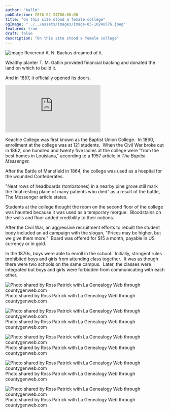 ```yaml
---
author: "hallm"
pubDatetime: 2016-02-24T00:00:00
title: "On this site stood a female college"
ogImage: "../../assets/images/image-85-1024x576.jpeg"
featured: true
draft: false
description: "On this site stood a female college"
---
```


![image](@assets/images/image-85-1024x576.jpeg) Reverend A. N. Backus dreamed of it.

Wealthy planter T. M. Gatlin provided financial backing and donated the land on which to build it.

And in 1857, it officially opened its doors.

<iframe class="w-full aspect-video" src="https://www.youtube.com/embed/ut_2b5_AQr0" title="YouTube video player" frameborder="0" allow="accelerometer; autoplay; clipboard-write; encrypted-media; gyroscope; picture-in-picture; web-share" allowfullscreen></iframe>

<!--more-->

Keachie College was first known as the Baptist Union College.  In 1860, enrollment at the college was at 121 students.  When the Civil War broke out in 1862, one hundred and twenty five ladies at the college were "from the best homes in Louisiana," according to a 1957 article in _The Baptist Messenger._

After the Battle of Mansfield in 1864, the college was used as a hospital for the wounded Confederates.

"Neat rows of headboards (tombstones) in a nearby pine grove still mark the final resting place of many patients who died" as a result of the battle, The Messenger article states.

Students at the college thought the room on the second floor of the college was haunted because it was used as a temporary morgue.  Bloodstains on the walls and floor added credibility to their notions.

After the Civil War, an aggressive recruitment efforts to rebuilt the student body included an ad campaign with the slogan, "Prices may be higher, but we give them more."  Board was offered for $15 a month, payable in US currency or in gold.

In the 1870s, boys were able to enroll in the school.  Initially, stringent rules prohibited boys and girls from attending class together.  It was as though there were two schools on the same campus.  Later, the classes were integrated but boys and girls were forbidden from communicating with each other.

![Photo shared by Ross Patrick with La Genealogy Web through countygenweb.com](@assets/images/ats-keachie5-989x1024.jpg)Photo shared by Ross Patrick with La Genealogy Web through countygenweb.com

![Photo shared by Ross Patrick with La Genealogy Web through countygenweb.com](@assets/images/ats-keachie4-989x1024.jpg) Photo shared by Ross Patrick with La Genealogy Web through countygenweb.com

![Photo shared by Ross Patrick with La Genealogy Web through countygenweb.com](@assets/images/ats-keachie2-989x1024.jpg) Photo shared by Ross Patrick with La Genealogy Web through countygenweb.com

![Photo shared by Ross Patrick with La Genealogy Web through countygenweb.com](@assets/images/ats-keachie1-989x1024.jpg) Photo shared by Ross Patrick with La Genealogy Web through countygenweb.com

![Photo shared by Ross Patrick with La Genealogy Web through countygenweb.com](@assets/images/ats-keachi6-989x1024.jpg)Photo shared by Ross Patrick with La Genealogy Web through countygenweb.com